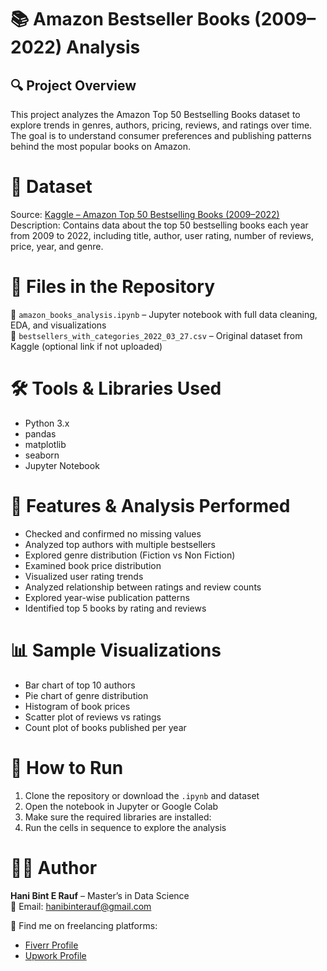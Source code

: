 
# 📚 Amazon Bestseller Books (2009–2022) Analysis

## 🔍 Project Overview  
This project analyzes the Amazon Top 50 Bestselling Books dataset to explore trends in genres, authors, pricing, reviews, and ratings over time. The goal is to understand consumer preferences and publishing patterns behind the most popular books on Amazon.

# 📁 Dataset  
Source: [Kaggle – Amazon Top 50 Bestselling Books (2009–2022)](https://www.kaggle.com/datasets/chriskachmar/amazon-top-50-bestselling-books-2009-2022)  
Description: Contains data about the top 50 bestselling books each year from 2009 to 2022, including title, author, user rating, number of reviews, price, year, and genre.

# 📁 Files in the Repository  
📓 `amazon_books_analysis.ipynb` – Jupyter notebook with full data cleaning, EDA, and visualizations  
📄 `bestsellers_with_categories_2022_03_27.csv` – Original dataset from Kaggle (optional link if not uploaded)

# 🛠️ Tools & Libraries Used  
- Python 3.x  
- pandas  
- matplotlib  
- seaborn  
- Jupyter Notebook

# 🧪 Features & Analysis Performed  
- Checked and confirmed no missing values  
- Analyzed top authors with multiple bestsellers  
- Explored genre distribution (Fiction vs Non Fiction)  
- Examined book price distribution  
- Visualized user rating trends  
- Analyzed relationship between ratings and review counts  
- Explored year-wise publication patterns  
- Identified top 5 books by rating and reviews

# 📊 Sample Visualizations  
- Bar chart of top 10 authors  
- Pie chart of genre distribution  
- Histogram of book prices  
- Scatter plot of reviews vs ratings  
- Count plot of books published per year  

# 🏁 How to Run  
1. Clone the repository or download the `.ipynb` and dataset  
2. Open the notebook in Jupyter or Google Colab  
3. Make sure the required libraries are installed:
4. Run the cells in sequence to explore the analysis

# 👩‍💻 Author  
**Hani Bint E Rauf** – Master’s in Data Science  
📧 Email: hanibinterauf@gmail.com

🔗 Find me on freelancing platforms:  
- [Fiverr Profile](https://www.fiverr.com/s/zW1g4W3)  
- [Upwork Profile](https://www.upwork.com/freelancers/~019d4357ab0eabf7fc?mp_source=share)  
